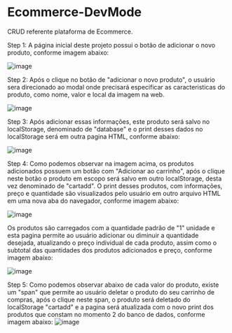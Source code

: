# Ecommerce-DevMode
CRUD referente plataforma de Ecommerce.

Step 1: A página inicial deste projeto possui o botão de adicionar o novo produto, conforme imagem abaixo: 

![image](https://github.com/DanFehlow/Ecommerce-DevMode/assets/86863914/f7b38780-e83e-4e3e-aa33-f1faad825ab6)

Step 2: Após o clique no botão de "adicionar o novo produto", o usuário sera direcionado ao modal onde precisará especificar as caracteristicas do produto, como nome, valor e local da imagem na web.

![image](https://github.com/DanFehlow/Ecommerce-DevMode/assets/86863914/11f33ca0-3b9b-4025-b950-8937ec5b3990)

Step 3: Após adicionar essas informações, este produto será salvo no localStorage, denominado de "database" e o print desses dados no localStorage será em outra pagina HTML, conforme abaixo:

![image](https://github.com/DanFehlow/Ecommerce-DevMode/assets/86863914/0f635fa2-765b-417e-899e-f1dff0e0098f)

Step 4: Como podemos observar na imagem acima, os produtos adicionados possuem um botão com "Adicionar ao carrinho", após o clique neste botão o produto em escopo será salvo em outro localStorage, desta vez denominado de "cartadd".
O print desses produtos, com informações, preço e quantidade são visualizados pelo usuário em outro arquivo HTML em uma nova aba do navegador, conforme imagem abaixo:

![image](https://github.com/DanFehlow/Ecommerce-DevMode/assets/86863914/0f068624-1174-421d-ae0e-842d3f27992c)

Os produtos são carregados com a quantidade padrão de "1" unidade e esta pagina permite ao usuário adicionar ou diminuir a quantidade desejada, atualizando o preço individual de cada produto, assim como o subtotal das quantidades dos produtos adicionados e preço, conforme imagem abaixo:

![image](https://github.com/DanFehlow/Ecommerce-DevMode/assets/86863914/7b4b1856-0e4a-46bc-b822-d6457254fd4b)

Step 5: Como podemos observar abaixo de cada valor do produto, existe um "span" que permite ao usuário deletar o produto do seu carrinho de compras, após o clique neste span, o produto será deletado do localStorage "cartadd" e a pagina será atualizada com o novo print dos produtos que constam no momento 2 do banco de dados,
conforme imagem abaixo:
![image](https://github.com/DanFehlow/Ecommerce-DevMode/assets/86863914/97c900d3-13c2-42fe-bec4-3742963b21fe)
